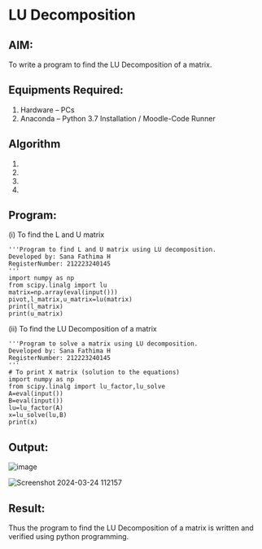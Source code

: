 # LU Decomposition 

## AIM:
To write a program to find the LU Decomposition of a matrix.

## Equipments Required:
1. Hardware – PCs
2. Anaconda – Python 3.7 Installation / Moodle-Code Runner

## Algorithm
1. 
2. 
3. 
4. 

## Program:
(i) To find the L and U matrix
```
'''Program to find L and U matrix using LU decomposition.
Developed by: Sana Fathima H
RegisterNumber: 212223240145
'''
import numpy as np
from scipy.linalg import lu
matrix=np.array(eval(input()))
pivot,l_matrix,u_matrix=lu(matrix)
print(l_matrix)
print(u_matrix)
```
(ii) To find the LU Decomposition of a matrix
```
'''Program to solve a matrix using LU decomposition.
Developed by: Sana Fathima H 
RegisterNumber: 212223240145
'''
# To print X matrix (solution to the equations)
import numpy as np
from scipy.linalg import lu_factor,lu_solve
A=eval(input())
B=eval(input())
lu=lu_factor(A)
x=lu_solve(lu,B)
print(x)
```

## Output:
![image](https://github.com/Sanafathima95773/LU-Decomposition/assets/147084627/f58d039d-fe94-4946-bfa6-b65d978927f1)


![Screenshot 2024-03-24 112157](https://github.com/Sanafathima95773/LU-Decomposition/assets/147084627/e87f98e0-a5a3-45bf-b114-ce717af9f994)


## Result:
Thus the program to find the LU Decomposition of a matrix is written and verified using python programming.

